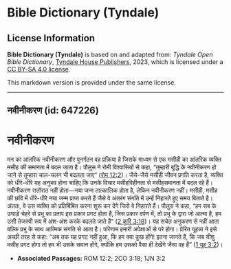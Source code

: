 # Bible Dictionary (Tyndale)

## License Information

**Bible Dictionary (Tyndale)** is based on and adapted from: _Tyndale Open Bible Dictionary_, [Tyndale House Publishers](https://tyndaleopenresources.com/), 2023, which is licensed under a [CC BY-SA 4.0 license](https://creativecommons.org/licenses/by-sa/4.0/legalcode.en).

This markdown version is provided under the same license.



--------------------------------

## नवीनीकरण (id: 647226)

नवीनीकरण
========

मन का आंतरिक नवीनीकरण और पुनर्गठन वह प्रक्रिया है जिसके माध्यम से एक मसीही का आंतरिक व्यक्ति मसीह की समानता में बदल जाता है। पौलुस ने रोमी विश्वासियों से कहा, “तुम्हारी बुद्धि के नवीनीकरण हो जाने से तुम्हारा चाल\-चलन भी बदलता जाए” ([रोम 12:2](https://ref.ly/Rom12:2))। जैसे\-जैसे मसीही जीवन प्रगति करता है, व्यक्ति को धीरे\-धीरे यह अनुभव होना चाहिए कि उनके विचार मसीहविहीनता से मसीहसमानता में बदल रहे हैं। नवीनीकरण रातोंरात नहीं होता—नया जन्म तात्कालिक होता है, लेकिन नवीनीकरण नहीं। मसीही, मसीह की छवि में धीरे\-धीरे नया जन्म प्राप्त करते हैं जैसे वे अंतरंग संगति में उन्हें निहारते हुए समय बिताते है। अंततः, वे उस व्यक्ति को प्रतिबिंबित करना शुरू कर देंगे जिसे वे निहारते हैं। पौलुस ने कहा, “हम सब के उघाड़े चेहरे से प्रभु का प्रताप इस प्रकार प्रगट होता है, जिस प्रकार दर्पण में, तो प्रभु के द्वारा जो आत्मा है, हम उसी तेजस्वी रूप में अंश\-अंश करके बदलते जाते हैं” ([2 कुरि 3:18](https://ref.ly/2Cor3:18))। यह सचेत अनुकरण से नहीं आता बल्कि प्रभु के साथ आत्मिक संगति से आता है। परिणाम हमारी अपेक्षाओं से परे होगा। प्रेरित यूहन्ना ने इसे अच्छी तरह से कहा: “अब तक यह प्रगट नहीं हुआ, कि हम क्या कुछ होंगे! इतना जानते हैं, कि जब यीशु मसीह प्रगट होगा तो हम भी उसके समान होंगे, क्योंकि हम उसको वैसा ही देखेंगे जैसा वह हैं” ([1 यूह 3:2](https://ref.ly/1John3:2))।

* **Associated Passages:** ROM 12:2; 2CO 3:18; 1JN 3:2

